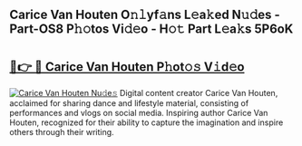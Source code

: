 ## Carice Van Houten O𝚗𝚕yf𝚊ns L𝚎a𝚔ed N𝚞𝚍es - Part-OS8 P𝚑𝚘tos Vi𝚍𝚎o - H𝚘𝚝 Part L𝚎a𝚔s 5P6oK

# <h2><a href="http://kff6t0t.oniu.top/?m=Carice+Van+Houten">🔗👉 🔴 Carice Van Houten P𝚑ot𝚘𝚜 V𝚒d𝚎o</a></h2>

[![Carice Van Houten Nu𝚍e𝚜](https://i.imgur.com/0qMVB7G.gif)](http://kff6t0t.oniu.top/?m=Carice+Van+Houten)
Digital content creator Carice Van Houten, acclaimed for sharing dance and lifestyle material, consisting of performances and vlogs on social media. Inspiring author Carice Van Houten, recognized for their ability to capture the imagination and inspire others through their writing.  
